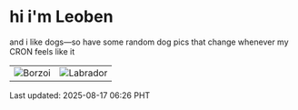 # hi i'm Leoben

and i like dogs—so have some random dog pics that change whenever my CRON feels like it

|  |  |
|--------|----------|
| ![Borzoi](https://random-dog-vercel.vercel.app/api/random-borzoi?v=1755383188) | ![Labrador](https://random-dog-vercel.vercel.app/api/random-labrador?v=1755383188) |

Last updated: 2025-08-17 06:26 PHT
